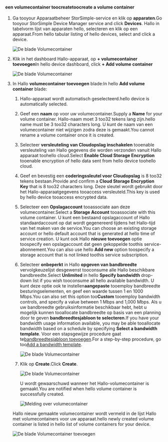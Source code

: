<!--author=alkohli last changed: 06/22/17-->

#### <a name="toocreate-a-volume-container"></a><span data-ttu-id="2ae74-101">een volumecontainer toocreate</span><span class="sxs-lookup"><span data-stu-id="2ae74-101">toocreate a volume container</span></span>
1. <span data-ttu-id="2ae74-102">Ga tooyour Apparaatbeheer StorSimple-service en klik op **apparaten**.</span><span class="sxs-lookup"><span data-stu-id="2ae74-102">Go tooyour StorSimple Device Manager service and click **Devices**.</span></span> <span data-ttu-id="2ae74-103">Hallo in tabelvorm lijst van apparaten hello, selecteren en klik op een apparaat.</span><span class="sxs-lookup"><span data-stu-id="2ae74-103">From hello tabular listing of hello devices, select and click a device.</span></span> 

    ![De blade Volumecontainer](./media/storsimple-8000-create-volume-container/createvolumecontainer1.png)

2. <span data-ttu-id="2ae74-105">Klik in het dashboard Hallo-apparaat, op **+ volumecontainer toevoegen**</span><span class="sxs-lookup"><span data-stu-id="2ae74-105">In hello device dashboard, click **+ Add volume container**</span></span>

    ![De blade Volumecontainer](./media/storsimple-8000-create-volume-container/createvolumecontainer2.png)

3. <span data-ttu-id="2ae74-107">In Hallo **volumecontainer toevoegen** blade:</span><span class="sxs-lookup"><span data-stu-id="2ae74-107">In hello **Add volume container** blade:</span></span>
   
   1. <span data-ttu-id="2ae74-108">Hallo-apparaat wordt automatisch geselecteerd.</span><span class="sxs-lookup"><span data-stu-id="2ae74-108">hello device is automatically selected.</span></span>
   2. <span data-ttu-id="2ae74-109">Geef een **naam** op voor uw volumecontainer.</span><span class="sxs-lookup"><span data-stu-id="2ae74-109">Supply a **Name** for your volume container.</span></span> <span data-ttu-id="2ae74-110">Hallo-naam moet 3 too32 tekens lang zijn.</span><span class="sxs-lookup"><span data-stu-id="2ae74-110">hello name must be 3 too32 characters long.</span></span> <span data-ttu-id="2ae74-111">U kunt de naam van een volumecontainer niet wijzigen zodra deze is gemaakt.</span><span class="sxs-lookup"><span data-stu-id="2ae74-111">You cannot rename a volume container once it is created.</span></span>
   3. <span data-ttu-id="2ae74-112">Selecteer **versleuteling van Cloudopslag inschakelen** tooenable versleuteling van Hallo gegevens die worden verzonden vanuit Hallo apparaat toohello cloud.</span><span class="sxs-lookup"><span data-stu-id="2ae74-112">Select **Enable Cloud Storage Encryption** tooenable encryption of hello data sent from hello device toohello cloud.</span></span>
   4. <span data-ttu-id="2ae74-113">Geef en bevestig een **coderingssleutel voor Cloudopslag** is 8 too32 tekens bestaan.</span><span class="sxs-lookup"><span data-stu-id="2ae74-113">Provide and confirm a **Cloud Storage Encryption Key** that is 8 too32 characters long.</span></span> <span data-ttu-id="2ae74-114">Deze sleutel wordt gebruikt door het Hallo-apparaatgegevens tooaccess versleuteld.</span><span class="sxs-lookup"><span data-stu-id="2ae74-114">This key is used by hello device tooaccess encrypted data.</span></span>
   5. <span data-ttu-id="2ae74-115">Selecteer een **Opslagaccount** tooassociate aan deze volumecontainer.</span><span class="sxs-lookup"><span data-stu-id="2ae74-115">Select a **Storage Account** tooassociate with this volume container.</span></span> <span data-ttu-id="2ae74-116">U kunt een bestaand opslagaccount of Hallo standaardaccount op dat wordt gegenereerd tijdens het Hallo-tijd van het maken van de service.</span><span class="sxs-lookup"><span data-stu-id="2ae74-116">You can choose an existing storage account or hello default account that is generated at hello time of service creation.</span></span> <span data-ttu-id="2ae74-117">U kunt ook Hallo **nieuwe toevoegen** optie toospecify een opslagaccount dat geen gekoppelde toothis service-abonnement.</span><span class="sxs-lookup"><span data-stu-id="2ae74-117">You can also use hello **Add new** option toospecify a storage account that is not linked toothis service subscription.</span></span>
   6. <span data-ttu-id="2ae74-118">Selecteer **onbeperkt** in Hallo **opgeven van bandbreedte** vervolgkeuzelijst desgewenst tooconsume alle Hallo beschikbare bandbreedte.</span><span class="sxs-lookup"><span data-stu-id="2ae74-118">Select **Unlimited** in hello **Specify bandwidth** drop-down list if you wish tooconsume all hello available bandwidth.</span></span> <span data-ttu-id="2ae74-119">U kunt deze optie ook te instellen**aangepaste** tooemploy bandbreedte besturingselementen, en geef een waarde tussen 1 en 1000 Mbps.</span><span class="sxs-lookup"><span data-stu-id="2ae74-119">You can also set this option too**Custom** tooemploy bandwidth controls, and specify a value between 1 Mbps and 1,000 Mbps.</span></span>
      <span data-ttu-id="2ae74-120">Als u uw bandbreedte gebruiksinformatie beschikbaar hebt, hebt u mogelijk kunnen tooallocate bandbreedte op basis van een planning door te geven **bandbreedtesjabloon te selecteren**.</span><span class="sxs-lookup"><span data-stu-id="2ae74-120">If you have your bandwidth usage information available, you may be able tooallocate bandwidth based on a schedule by specifying **Select a bandwidth template**.</span></span> <span data-ttu-id="2ae74-121">Voor een stapsgewijze procedure gaat te[bandbreedtesjabloon toevoegen](../articles/storsimple/storsimple-8000-manage-bandwidth-templates.md#add-a-bandwidth-template).</span><span class="sxs-lookup"><span data-stu-id="2ae74-121">For a step-by-step procedure, go too[Add a bandwidth template](../articles/storsimple/storsimple-8000-manage-bandwidth-templates.md#add-a-bandwidth-template).</span></span>

      ![De blade Volumecontainer](./media/storsimple-8000-create-volume-container/createvolumecontainer6b.png)
   7. <span data-ttu-id="2ae74-123">Klik op **Create**.</span><span class="sxs-lookup"><span data-stu-id="2ae74-123">Click **Create**.</span></span>

        ![De blade Volumecontainer](./media/storsimple-8000-create-volume-container/createvolumecontainer6.png)
   
       <span data-ttu-id="2ae74-125">U wordt gewaarschuwd wanneer het Hallo-volumecontainer is gemaakt.</span><span class="sxs-lookup"><span data-stu-id="2ae74-125">You are notified when hello volume container is successfully created.</span></span>

       ![Melding over volumecontainer](./media/storsimple-8000-create-volume-container/createvolumecontainer8.png)

   <span data-ttu-id="2ae74-127">Hallo nieuw gemaakte volumecontainer wordt vermeld in de lijst Hallo met volumecontainers voor uw apparaat.</span><span class="sxs-lookup"><span data-stu-id="2ae74-127">hello newly created volume container is listed in hello list of volume containers for your device.</span></span>

   ![De blade Volumecontainer toevoegen](./media/storsimple-8000-create-volume-container/createvolumecontainer9.png)


